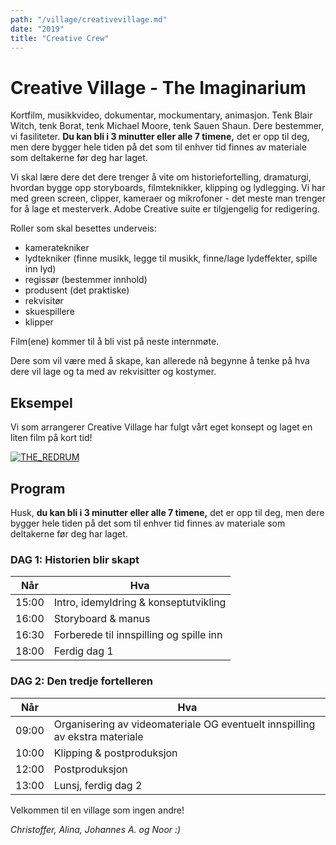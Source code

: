```yaml
---
path: "/village/creativevillage.md"
date: "2019"
title: "Creative Crew"
---
```


# Creative Village - The Imaginarium


Kortfilm, musikkvideo, dokumentar, mockumentary, animasjon. Tenk Blair Witch, tenk Borat, tenk Michael Moore, tenk Sauen Shaun. Dere bestemmer, vi fasiliteter. **Du kan bli i 3 minutter eller alle 7 timene,** det er opp til deg, men dere bygger hele tiden på det som til enhver tid finnes av materiale som deltakerne før deg har laget.


Vi skal lære dere det dere trenger å vite om historiefortelling, dramaturgi, hvordan bygge opp storyboards, filmteknikker, klipping og lydlegging. Vi har med green screen, clipper, kameraer og mikrofoner - det meste man trenger for å lage et mesterverk. Adobe Creative suite er tilgjengelig for redigering.

Roller som skal besettes underveis:
* kameratekniker
* lydtekniker (finne musikk, legge til musikk, finne/lage lydeffekter, spille inn lyd)
* regissør (bestemmer innhold)
* produsent (det praktiske)
* rekvisitør
* skuespillere
* klipper


Film(ene) kommer til å bli vist på neste internmøte.

Dere som vil være med å skape, kan allerede nå begynne å tenke på hva dere vil lage og ta med av rekvisitter og kostymer.

## Eksempel

Vi som arrangerer Creative Village har fulgt vårt eget konsept og laget en liten film på kort tid!

[![THE_REDRUM](https://img.youtube.com/vi/4gIKzBo4iFw/0.jpg)](https://www.youtube.com/watch?v=4gIKzBo4iFw)


## Program

Husk, **du kan bli i 3 minutter eller alle 7 timene,** det er opp til deg, men dere bygger hele tiden på det som til enhver tid finnes av materiale som deltakerne før deg har laget.

### DAG 1: Historien blir skapt

| Når   | Hva                                        |
|-------|--------------------------------------------|
| 15:00 | Intro, idemyldring & konseptutvikling      |
| 16:00 | Storyboard & manus                         |
| 16:30 | Forberede til innspilling og spille inn    |
| 18:00 | Ferdig dag 1                               |


### DAG 2: Den tredje fortelleren

| Når   | Hva                                                                           |
|-------|-------------------------------------------------------------------------------|
| 09:00 | Organisering av videomateriale OG eventuelt innspilling av ekstra materiale   |
| 10:00 | Klipping & postproduksjon                                                     |
| 12:00 | Postproduksjon                                                                |
| 13:00 | Lunsj, ferdig dag 2                                                           |


Velkommen til en village som ingen andre!

_Christoffer, Alina, Johannes A. og Noor :)_

